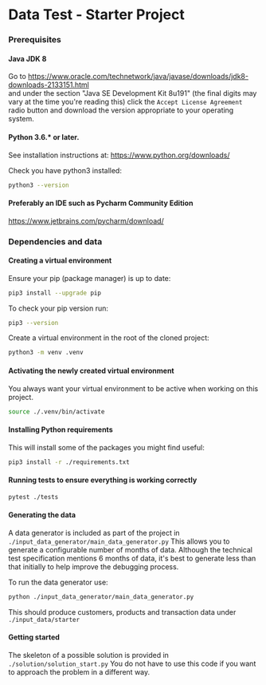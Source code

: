 # Data Test - Starter Project

### Prerequisites
#### Java JDK 8

Go to https://www.oracle.com/technetwork/java/javase/downloads/jdk8-downloads-2133151.html   
and under the section "Java SE Development Kit 8u191" (the final digits may vary at the time you're reading this)
click the `Accept License Agreement` radio button and download the version appropriate to your operating system.

#### Python 3.6.* or later.
See installation instructions at: https://www.python.org/downloads/
 
Check you have python3 installed:
```bash
python3 --version
```

#### Preferably an IDE such as Pycharm Community Edition
https://www.jetbrains.com/pycharm/download/


### Dependencies and data

#### Creating a virtual environment
Ensure your pip (package manager) is up to date:
```bash
pip3 install --upgrade pip
```
To check your pip version run:
```bash
pip3 --version
```
 
Create a virtual environment in the root of the cloned project:
```bash
python3 -m venv .venv 
```

#### Activating the newly created virtual environment
You always want your virtual environment to be active when working on this project.

```bash
source ./.venv/bin/activate 
```

#### Installing Python requirements
This will install some of the packages you might find useful:  
```bash
pip3 install -r ./requirements.txt
```

#### Running tests to ensure everything is working correctly
```bash
pytest ./tests
```

#### Generating the data
A data generator is included as part of the project in `./input_data_generator/main_data_generator.py`
This allows you to generate a configurable number of months of data.
Although the technical test specification mentions 6 months of data, it's best to generate
less than that initially to help improve the debugging process.

To run the data generator use:
```bash
python ./input_data_generator/main_data_generator.py
```

This should produce customers, products and transaction data under `./input_data/starter`


#### Getting started
The skeleton of a possible solution is provided in `./solution/solution_start.py`
You do not have to use this code if you want to approach the problem in a different way. 
